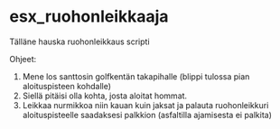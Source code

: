 # esx_ruohonleikkaaja 

Tälläne hauska ruohonleikkaus scripti

Ohjeet:

1. Mene los santtosin golfkentän takapihalle (blippi tulossa pian aloituspisteen kohdalle)
2. Siellä pitäisi olla kohta, josta aloitat hommat.
3. Leikkaa nurmikkoa niin kauan kuin jaksat ja palauta ruohonleikkuri aloituspisteelle saadaksesi palkkion (asfaltilla ajamisesta ei palkita)
